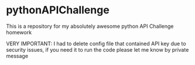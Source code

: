 # pythonAPIChallenge
This is a repository for my absolutely awesome python API Challenge homework

  VERY IMPORTANT: I had to delete config file that contained API key due to security issues, if you need it to run the code please let me know by private message
